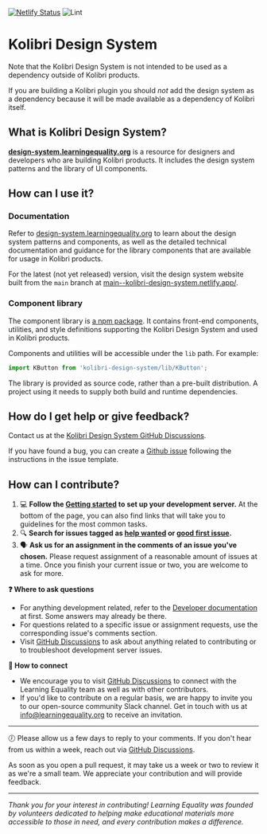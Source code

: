 [![Netlify Status](https://api.netlify.com/api/v1/badges/9ae9ac56-7240-4480-b5a8-01645cb903ca/deploy-status)](https://app.netlify.com/sites/kolibri-design-system/deploys) ![Lint](https://github.com/learningequality/kolibri-design-system/workflows/Lint/badge.svg?branch=v0.2.x)


# Kolibri Design System

Note that the Kolibri Design System is not intended to be used as a dependency outside of Kolibri products.

If you are building a Kolibri plugin you should _not_ add the design system as a dependency because it will be made available as a dependency of Kolibri itself.

## What is Kolibri Design System?

**[design-system.learningequality.org](https://design-system.learningequality.org)** is a resource for designers and developers who are building Kolibri products. It includes the design system patterns and the library of UI components.

## How can I use it?

### Documentation

Refer to [design-system.learningequality.org](https://design-system.learningequality.org) to learn about the design system patterns and components, as well as the detailed technical documentation and guidance for the library components that are available for usage in Kolibri products. 

For the latest (not yet released) version, visit the design system website built from the `main` branch at [main--kolibri-design-system.netlify.app/](https://main--kolibri-design-system.netlify.app/).

### Component library

The component library is [a npm package](https://www.npmjs.com/package/kolibri-design-system). It contains front-end components, utilities, and style definitions supporting the Kolibri Design System and used in Kolibri products.

Components and utilities will be accessible under the `lib` path. For example:

```javascript
import KButton from 'kolibri-design-system/lib/KButton';
```
The library is provided as source code, rather than a pre-built distribution. A project using it needs to supply both build and runtime dependencies.

## How do I get help or give feedback?

Contact us at the [Kolibri Design System GitHub Discussions](https://github.com/learningequality/kolibri-design-system/discussions).

If you have found a bug, you can create a [Github issue](https://github.com/learningequality/kolibri-design-system/issues) following the instructions in the issue template.

<!-- Also update README.md (duplicate) -->
## How can I contribute?

1. 💻 **Follow the [Getting started](./dev_docs/01_getting_started.md) to set up your development server.** At the bottom of the page, you can also find links that will take you to guidelines for the most common tasks.
2. 🔍 **Search for issues tagged as [help wanted](https://github.com/learningequality/kolibri-design-system/issues?q=is%3Aissue+is%3Aopen+label%3A%22help+wanted%22+no%3Aassignee+) or [good first issue](https://github.com/learningequality/kolibri-design-system/issues?q=is%3Aissue+is%3Aopen+label%3A%22good+first+issue%22+no%3Aassignee).**
4. 🗣️ **Ask us for an assignment in the comments of an issue you've chosen.** Please request assignment of a reasonable amount of issues at a time. Once you finish your current issue or two, you are welcome to ask for more.

**❓ Where to ask questions**

- For anything development related, refer to the [Developer documentation](./dev_docs/) at first. Some answers may already be there.
- For questions related to a specific issue or assignment requests, use the corresponding issue's comments section.
- Visit [GitHub Discussions](https://github.com/learningequality/kolibri-design-system/discussions) to ask about anything related to contributing or to troubleshoot development server issues.

**👥 How to connect**

- We encourage you to visit [GitHub Discussions](https://github.com/learningequality/kolibri-design-system/discussions) to connect with the Learning Equality team as well as with other contributors.
- If you'd like to contribute on a regular basis, we are happy to invite you to our open-source community Slack channel. Get in touch with us at info@learningequality.org to receive an invitation.

---

🕖 Please allow us a few days to reply to your comments. If you don't hear from us within a week, reach out via [GitHub Discussions](https://github.com/learningequality/kolibri-design-system/discussions).

As soon as you open a pull request, it may take us a week or two to review it as we're a small team. We appreciate your contribution and will provide feedback.

---

*Thank you for your interest in contributing! Learning Equality was founded by volunteers dedicated to helping make educational materials more accessible to those in need, and every contribution makes a difference.*
